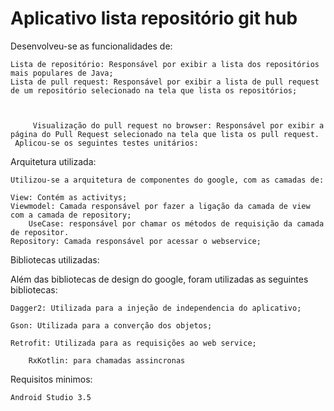 # Aplicativo lista repositório git hub



 Desenvolveu-se as funcionalidades de:
  
  	Lista de repositório: Responsável por exibir a lista dos repositórios mais populares de Java;
  	Lista de pull request: Responsável por exibir a lista de pull request de um repositório selecionado na tela que lista os repositórios;
  	  
 
	 
         Visualização do pull request no browser: Responsável por exibir a página do Pull Request selecionado na tela que lista os pull request.
	 Aplicou-se os seguintes testes unitários:
  		

Arquitetura utilizada:

  	Utilizou-se a arquitetura de componentes do google, com as camadas de:
  
  	View: Contém as activitys;
  	Viewmodel: Camada responsável por fazer a ligação da camada de view com a camada de repository;
        UseCase: responsável por chamar os métodos de requisição da camada de repositor.
  	Repository: Camada responsável por acessar o webservice;   	
	
  

Bibliotecas utilizadas:

 Além das bibliotecas de design do google, foram utilizadas as seguintes bibliotecas:  
 
  

  	Dagger2: Utilizada para a injeção de independencia do aplicativo;
  
 	Gson: Utilizada para a converção dos objetos;
  
  	Retrofit: Utilizada para as requisições ao web service;
         
        RxKotlin: para chamadas assincronas 
  
  
	
	
  
  
Requisitos minimos:
  
  	Android Studio 3.5
 
